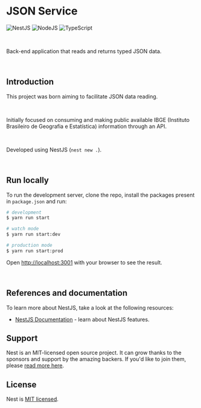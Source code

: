 # JSON Service 

![NestJS](https://img.shields.io/badge/nestjs-%23E0234E.svg?style=for-the-badge&logo=nestjs&logoColor=white)
![NodeJS](https://img.shields.io/badge/node.js-6DA55F?style=for-the-badge&logo=node.js&logoColor=white)
![TypeScript](https://img.shields.io/badge/typescript-%23007ACC.svg?style=for-the-badge&logo=typescript&logoColor=white)

<br>

Back-end application that reads and returns typed JSON data. 

<br>

## Introduction

This project was born aiming to facilitate JSON data reading.  

<br>

Initially focused on consuming and making public available IBGE (Instituto Brasileiro de Geografia e Estatística) information through an API. 

<br>

Developed using NestJS (`nest new .`).


<br>

## Run locally

To run the development server, clone the repo, install the packages present in `package.json` and run:

```bash
# development
$ yarn run start

# watch mode
$ yarn run start:dev

# production mode
$ yarn run start:prod
```

Open [http://localhost:3001](http://localhost:3001) with your browser to see the result.

<br>

## References and documentation

To learn more about NestJS, take a look at the following resources:

- [NestJS Documentation](https://docs.nestjs.com/) - learn about NestJS features.


## Support

Nest is an MIT-licensed open source project. It can grow thanks to the sponsors and support by the amazing backers. If you'd like to join them, please [read more here](https://docs.nestjs.com/support).

## License

Nest is [MIT licensed](LICENSE).
